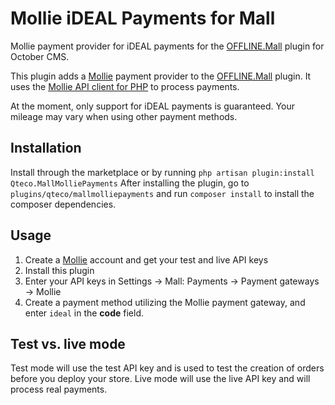 # Mollie iDEAL Payments for Mall

Mollie payment provider for iDEAL payments for the [OFFLINE.Mall](https://github.com/OFFLINE-GmbH/oc-mall-plugin) plugin for October CMS.

This plugin adds a [Mollie](https://www.mollie.com/en) payment provider to the [OFFLINE.Mall](https://octobercms.com/plugin/offline-mall) plugin. It uses the [Mollie API client for PHP](https://github.com/mollie/mollie-api-php) to process payments.

At the moment, only support for iDEAL payments is guaranteed. Your mileage may vary when using other payment methods.

## Installation

Install through the marketplace or by running `php artisan plugin:install Qteco.MallMolliePayments`
After installing the plugin, go to `plugins/qteco/mallmolliepayments` and run `composer install` to install the composer dependencies.

## Usage

1. Create a [Mollie](https://www.mollie.com/en) account and get your test and live API keys
2. Install this plugin
3. Enter your API keys in Settings -> Mall: Payments -> Payment gateways -> Mollie
4. Create a payment method utilizing the Mollie payment gateway, and enter `ideal` in the **code** field.

## Test vs. live mode

Test mode will use the test API key and is used to test the creation of orders before you deploy your store. Live mode will use the live API key and will process real payments.
